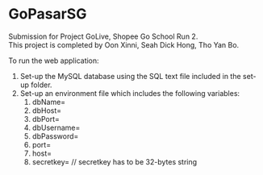 # GoPasarSG
Submission for Project GoLive, Shopee Go School Run 2.\
This project is completed by Oon Xinni, Seah Dick Hong, Tho Yan Bo.

To run the web application:
1. Set-up the MySQL database using the SQL text file included in the set-up folder.
2. Set-up an environment file which includes the following variables:
    1. dbName=
    2. dbHost=
    3. dbPort=
    4. dbUsername=
    5. dbPassword=
    6. port=
    7. host=
    8. secretkey= // secretkey has to be 32-bytes string

